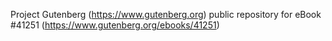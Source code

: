 Project Gutenberg (https://www.gutenberg.org) public repository for eBook #41251 (https://www.gutenberg.org/ebooks/41251)
